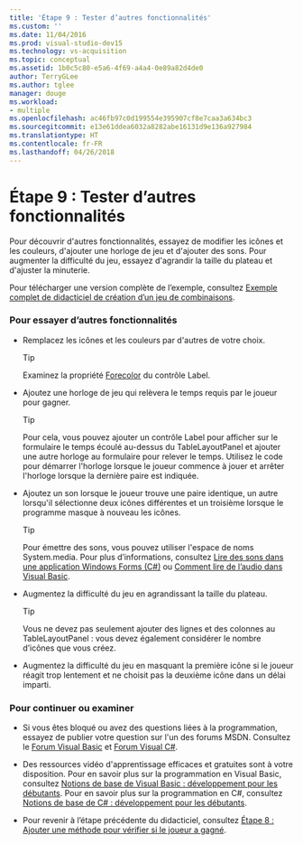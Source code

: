 ```yaml
---
title: 'Étape 9 : Tester d’autres fonctionnalités'
ms.custom: ''
ms.date: 11/04/2016
ms.prod: visual-studio-dev15
ms.technology: vs-acquisition
ms.topic: conceptual
ms.assetid: 1b0c5c80-e5a6-4f69-a4a4-0e89a82d4de0
author: TerryGLee
ms.author: tglee
manager: douge
ms.workload:
- multiple
ms.openlocfilehash: ac46fb97c0d199554e395907cf8e7caa3a634bc3
ms.sourcegitcommit: e13e61ddea6032a8282abe16131d9e136a927984
ms.translationtype: HT
ms.contentlocale: fr-FR
ms.lasthandoff: 04/26/2018
---
```

# <a name="step-9-try-other-features"></a>Étape 9 : Tester d’autres fonctionnalités
Pour découvrir d'autres fonctionnalités, essayez de modifier les icônes et les couleurs, d'ajouter une horloge de jeu et d'ajouter des sons. Pour augmenter la difficulté du jeu, essayez d'agrandir la taille du plateau et d'ajuster la minuterie.  

 Pour télécharger une version complète de l’exemple, consultez [Exemple complet de didacticiel de création d’un jeu de combinaisons](http://code.msdn.microsoft.com/Complete-Matching-Game-4cffddba).  

### <a name="to-try-other-features"></a>Pour essayer d’autres fonctionnalités  

-   Remplacez les icônes et les couleurs par d'autres de votre choix.  

    > [!TIP]
    >  Examinez la propriété [Forecolor](http://msdn.microsoft.com/library/system.windows.forms.control.forecolor.aspx) du contrôle Label.  

-   Ajoutez une horloge de jeu qui relèvera le temps requis par le joueur pour gagner.  

    > [!TIP]
    >  Pour cela, vous pouvez ajouter un contrôle Label pour afficher sur le formulaire le temps écoulé au-dessus du TableLayoutPanel et ajouter une autre horloge au formulaire pour relever le temps. Utilisez le code pour démarrer l'horloge lorsque le joueur commence à jouer et arrêter l'horloge lorsque la dernière paire est indiquée.  

-   Ajoutez un son lorsque le joueur trouve une paire identique, un autre lorsqu'il sélectionne deux icônes différentes et un troisième lorsque le programme masque à nouveau les icônes.  

    > [!TIP]
    >  Pour émettre des sons, vous pouvez utiliser l'espace de noms System.media. Pour plus d’informations, consultez [Lire des sons dans une application Windows Forms (C#)](http://youtu.be/qOh4ooHg1UU) ou [Comment lire de l’audio dans Visual Basic](http://youtu.be/-4oPDeQrtMs).  

-   Augmentez la difficulté du jeu en agrandissant la taille du plateau.  

    > [!TIP]
    >  Vous ne devez pas seulement ajouter des lignes et des colonnes au TableLayoutPanel : vous devez également considérer le nombre d’icônes que vous créez.  

-   Augmentez la difficulté du jeu en masquant la première icône si le joueur réagit trop lentement et ne choisit pas la deuxième icône dans un délai imparti.  

### <a name="to-continue-or-review"></a>Pour continuer ou examiner  

-   Si vous êtes bloqué ou avez des questions liées à la programmation, essayez de publier votre question sur l'un des forums MSDN. Consultez le [Forum Visual Basic](http://social.msdn.microsoft.com/Forums/home?forum=vbgeneral) et [Forum Visual C#](http://social.msdn.microsoft.com/Forums/home?forum=csharpgeneral).  

-   Des ressources vidéo d'apprentissage efficaces et gratuites sont à votre disposition. Pour en savoir plus sur la programmation en Visual Basic, consultez [Notions de base de Visual Basic : développement pour les débutants](http://channel9.msdn.com/Series/Visual-Basic-Development-for-Absolute-Beginners). Pour en savoir plus sur la programmation en C#, consultez [Notions de base de C# : développement pour les débutants](http://channel9.msdn.com/Series/C-Sharp-Fundamentals-Development-for-Absolute-Beginners).  

-   Pour revenir à l’étape précédente du didacticiel, consultez [Étape 8 : Ajouter une méthode pour vérifier si le joueur a gagné](../ide/step-8-add-a-method-to-verify-whether-the-player-won.md).
